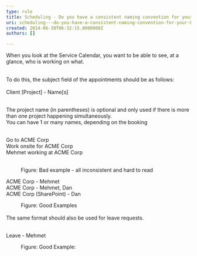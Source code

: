 ```yaml
---
type: rule
title: Scheduling - Do you have a consistent naming convention for your bookings?
uri: scheduling---do-you-have-a-consistent-naming-convention-for-your-bookings
created: 2014-06-30T06:32:15.0000000Z
authors: []

---
```




<span class='intro'> When you look at the Service Calendar, you want to be able to see, at a glance, who is working on what.<div><br></div><div><span style="line-height&#58;20.7999992370605px;">​</span><span style="line-height&#58;20.7999992370605px;">To do this, the subject field of the appointments should be as follows&#58;</span><br></div> </span>

Client [Project] - Name[s]<br>
<div>
   <br>
</div><div>The project name (in parentheses)&#160;is optional and only used if there is&#160;more than one project happening simultaneously.</div><div>You can have 1 or many names, dep​ending on the booking</div><div>
   <br>
</div><p class="ssw15-rteElement-GreyBox">Go to ACME Corp​​<br>Work onsite for ACME Corp<br>Mehmet working at&#160;ACME Corp<br></p><br><dd class="ssw15-rteElement-FigureBad">Figure&#58; Bad example - all inconsistent​ and hard to read​​​</dd><p class="ssw15-rteElement-GreyBox">ACME Corp - Mehmet<br>
ACME Corp - Mehmet, Dan<br>ACME Corp (SharePoint) - Dan</p><div><dd class="ssw15-rteElement-FigureGood">Figure&#58;&#160;Good Examples</dd>
   <br>
</div><div>The same format should also be used for leave requests.</div><div>
   <br>
</div><p class="ssw15-rteElement-GreyBox">Leave - Mehmet<br></p><dd class="ssw15-rteElement-FigureGood">Figure&#58; Good&#160;Example&#58;&#160;</dd>


